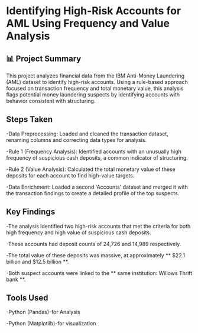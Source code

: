 # Identifying High-Risk Accounts for AML Using Frequency and Value Analysis
## 📊 Project Summary
This project analyzes financial data from the IBM Anti-Money Laundering (AML) dataset to identify high-risk accounts. Using a rule-based approach focused on transaction frequency and total monetary value, this analysis flags potential money laundering suspects by identifying accounts with behavior consistent with structuring.

## Steps Taken
-Data Preprocessing: Loaded and cleaned the transaction dataset, renaming columns and correcting data types for analysis.

-Rule 1 (Frequency Analysis): Identified accounts with an unusually high frequency of suspicious cash deposits, a common indicator of structuring.

-Rule 2 (Value Analysis): Calculated the total monetary value of these deposits for each account to find high-value targets.

-Data Enrichment: Loaded a second 'Accounts' dataset and merged it with the transaction findings to create a detailed profile of the top suspects.

## Key Findings
-The analysis identified two high-risk accounts that met the criteria for both high frequency and high value of suspicious cash deposits.

-These accounts had deposit counts of 24,726 and 14,989 respectively.

-The total value of these deposits was massive, at approximately ** $22.1 billion and $12.5 billion **.

-Both suspect accounts were linked to the ** same institution: Willows Thrift bank **.



## Tools Used
-Python (Pandas)-for Analysis

-Python (Matplotlib)-for visualization
